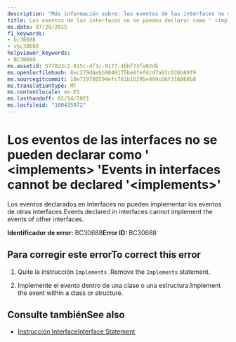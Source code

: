```yaml
---
description: "Más información sobre: los eventos de las interfaces no se pueden declarar como ' <implements> '"
title: Los eventos de las interfaces no se pueden declarar como ' <implements> '
ms.date: 07/20/2015
f1_keywords:
- bc30688
- vbc30688
helpviewer_keywords:
- BC30688
ms.assetid: 577823c1-815c-4f1c-9177-4bbf73fa92db
ms.openlocfilehash: 8ec279d4ebb9848175be8fefdcd7a92c026b69f9
ms.sourcegitcommit: 10e719780594efc781b15295e499c66f316068b8
ms.translationtype: MT
ms.contentlocale: es-ES
ms.lasthandoff: 02/14/2021
ms.locfileid: "100435972"
---
```

# <a name="events-in-interfaces-cannot-be-declared-implements"></a><span data-ttu-id="85097-103">Los eventos de las interfaces no se pueden declarar como ' \<implements> '</span><span class="sxs-lookup"><span data-stu-id="85097-103">Events in interfaces cannot be declared '\<implements>'</span></span>

<span data-ttu-id="85097-104">Los eventos declarados en interfaces no pueden implementar los eventos de otras interfaces.</span><span class="sxs-lookup"><span data-stu-id="85097-104">Events declared in interfaces cannot implement the events of other interfaces.</span></span>  
  
 <span data-ttu-id="85097-105">**Identificador de error:** BC30688</span><span class="sxs-lookup"><span data-stu-id="85097-105">**Error ID:** BC30688</span></span>  
  
## <a name="to-correct-this-error"></a><span data-ttu-id="85097-106">Para corregir este error</span><span class="sxs-lookup"><span data-stu-id="85097-106">To correct this error</span></span>  
  
1. <span data-ttu-id="85097-107">Quite la instrucción `Implements` .</span><span class="sxs-lookup"><span data-stu-id="85097-107">Remove the `Implements` statement.</span></span>  
  
2. <span data-ttu-id="85097-108">Implemente el evento dentro de una clase o una estructura.</span><span class="sxs-lookup"><span data-stu-id="85097-108">Implement the event within a class or structure.</span></span>  
  
## <a name="see-also"></a><span data-ttu-id="85097-109">Consulte también</span><span class="sxs-lookup"><span data-stu-id="85097-109">See also</span></span>

- [<span data-ttu-id="85097-110">Instrucción Interface</span><span class="sxs-lookup"><span data-stu-id="85097-110">Interface Statement</span></span>](../language-reference/statements/interface-statement.md)
